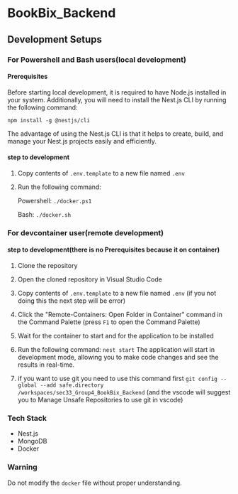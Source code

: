 # BookBix_Backend 
 
## Development Setups 
 
### For Powershell and Bash users(local development) 
#### Prerequisites 
Before starting local development, it is required to have Node.js installed in your system. Additionally, you will need to install the Nest.js CLI by running the following command:  
 
    npm install -g @nestjs/cli 
 
 The advantage of using the Nest.js CLI is that it helps to create, build, and manage your Nest.js projects easily and efficiently. 
 
#### step to development 
1. Copy contents of `.env.template` to a new file named `.env` 
2. Run the following command: 
 
    Powershell: `./docker.ps1 ` 
 
    Bash: `./docker.sh` 
 
 
### For devcontainer user(remote development) 
#### step to development(there is no Prerequisites because it on container) 
 
1. Clone the repository 
    
2. Open the cloned repository in Visual Studio Code 
 
3. Copy contents of `.env.template` to a new file named `.env`  (if you not doing this the next step will be error)

4. Click the "Remote-Containers: Open Folder in Container" command in the Command Palette (press `F1` to open the Command Palette) 
 
5. Wait for the container to start and for the application to be installed 
 
6. Run the following command: `nest start` The application will start in development mode, allowing you to make code changes and see the results in real-time. 
  
7. if you want to use git you need to use this command first `git config --global --add safe.directory /workspaces/sec33_Group4_BookBix_Backend` (and the vscode will suggest you to Manage Unsafe Repositories to use git in vscode)
 
 
### Tech Stack 
- Nest.js 
- MongoDB 
- Docker 
 
### Warning 
Do not modify the `docker` file without proper understanding. 
 